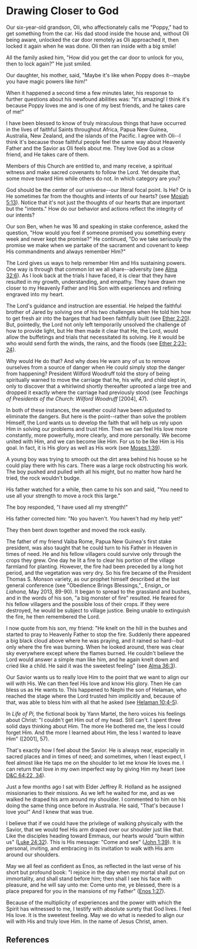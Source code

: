 # Drawing Closer to God

Our six-year-old grandson, Oli, who affectionately calls me "Poppy," had to
get something from the car. His dad stood inside the house and, without Oli
being aware, unlocked the car door remotely as Oli approached it, then locked
it again when he was done. Oli then ran inside with a big smile!

All the family asked him, "How did you get the car door to unlock for you,
then to lock again?" He just smiled.

Our daughter, his mother, said, "Maybe it's like when Poppy does it--maybe you
have magic powers like him!"

When it happened a second time a few minutes later, his response to further
questions about his newfound abilities was: "It's amazing! I think it's
because Poppy loves me and is one of my best friends, and he takes care of
me!"

I have been blessed to know of truly miraculous things that have occurred in
the lives of faithful Saints throughout Africa, Papua New Guinea, Australia,
New Zealand, and the islands of the Pacific. I agree with Oli--I think it's
because those faithful people feel the same way about Heavenly Father and the
Savior as Oli feels about me. They love God as a close friend, and He takes
care of them.

Members of this Church are entitled to, and many receive, a spiritual witness
and make sacred covenants to follow the Lord. Yet despite that, some move
toward Him while others do not. In which category are you?

God should be the center of our universe--our literal focal point. Is He? Or
is He sometimes far from the thoughts and intents of our hearts? (see [Mosiah
5:13](/scriptures/bofm/mosiah/5.13?lang=eng#12)). Notice that it's not just
the thoughts of our hearts that are important but the "intents." How do our
behavior and actions reflect the integrity of our intents?

Our son Ben, when he was 16 and speaking in stake conference, asked the
question, "How would you feel if someone promised you something every week and
never kept the promise?" He continued, "Do we take seriously the promise we
make when we partake of the sacrament and covenant to keep His commandments
and always remember Him?"

The Lord gives us ways to help remember Him and His sustaining powers. One way
is through that common lot we all share--adversity (see [Alma
32:6](/scriptures/bofm/alma/32.6?lang=eng#5)). As I look back at the trials I
have faced, it is clear that they have resulted in my growth, understanding,
and empathy. They have drawn me closer to my Heavenly Father and His Son with
experiences and refining engraved into my heart.

The Lord's guidance and instruction are essential. He helped the faithful
brother of Jared by solving one of his two challenges when He told him how to
get fresh air into the barges that had been faithfully built (see [Ether
2:20](/scriptures/bofm/ether/2.20?lang=eng#19)). But, pointedly, the Lord not
only left temporarily unsolved the challenge of how to provide light, but He
then made it clear that He, the Lord, would allow the buffetings and trials
that necessitated its solving. He it would be who would send forth the winds,
the rains, and the floods (see [Ether
2:23-24](/scriptures/bofm/ether/2.23-24?lang=eng#22)).

Why would He do that? And why does He warn any of us to remove ourselves from
a source of danger when He could simply stop the danger from happening?
President Wilford Woodruff told the story of being spiritually warned to move
the carriage that he, his wife, and child slept in, only to discover that a
whirlwind shortly thereafter uprooted a large tree and dropped it exactly
where the carriage had previously stood (see _Teachings of Presidents of the
Church: Wilford Woodruff_ [2004], 47).

In both of these instances, the weather could have been adjusted to eliminate
the dangers. But here is the point--rather than solve the problem Himself, the
Lord wants us to develop the faith that will help us rely upon Him in solving
our problems and trust Him. Then we can feel His love more constantly, more
powerfully, more clearly, and more personally. We become united with Him, and
we can become like Him. For us to be like Him is His goal. In fact, it is His
glory as well as His work (see [Moses
1:39](/scriptures/pgp/moses/1.39?lang=eng#38)).

A young boy was trying to smooth out the dirt area behind his house so he
could play there with his cars. There was a large rock obstructing his work.
The boy pushed and pulled with all his might, but no matter how hard he tried,
the rock wouldn't budge.

His father watched for a while, then came to his son and said, "You need to
use all your strength to move a rock this large."

The boy responded, "I have used all my strength!"

His father corrected him: "No you haven't. You haven't had my help yet!"

They then bent down together and moved the rock easily.

The father of my friend Vaiba Rome, Papua New Guinea's first stake president,
was also taught that he could turn to his Father in Heaven in times of need.
He and his fellow villagers could survive only through the crops they grew.
One day he lit a fire to clear his portion of the village farmland for
planting. However, the fire had been preceded by a long hot period, and the
vegetation was very dry. So his fire became of the President Thomas S. Monson
variety, as our prophet himself described at the last general conference (see
"Obedience Brings Blessings,"_ Ensign_ or _Liahona,_ May 2013, 89-90). It
began to spread to the grassland and bushes, and in the words of his son, "a
big monster of fire" resulted. He feared for his fellow villagers and the
possible loss of their crops. If they were destroyed, he would be subject to
village justice. Being unable to extinguish the fire, he then remembered the
Lord.

I now quote from his son, my friend: "He knelt on the hill in the bushes and
started to pray to Heavenly Father to stop the fire. Suddenly there appeared a
big black cloud above where he was praying, and it rained so hard--but only
where the fire was burning. When he looked around, there was clear sky
everywhere except where the flames burned. He couldn't believe the Lord would
answer a simple man like him, and he again knelt down and cried like a child.
He said it was the sweetest feeling" (see [Alma
36:3](/scriptures/bofm/alma/36.3?lang=eng#2)).

Our Savior wants us to really love Him to the point that we want to align our
will with His. We can then feel His love and know His glory. Then He can bless
us as He wants to. This happened to Nephi the son of Helaman, who reached the
stage where the Lord trusted him implicitly and, because of that, was able to
bless him with all that he asked (see [Helaman
10:4-5](/scriptures/bofm/hel/10.4-5?lang=eng#3)).

In _Life of Pi,_ the fictional book by Yann Martel, the hero voices his
feelings about Christ: "I couldn't get Him out of my head. Still can't. I
spent three solid days thinking about Him. The more He bothered me, the less I
could forget Him. And the more I learned about Him, the less I wanted to leave
Him" ([2001], 57).

That's exactly how I feel about the Savior. He is always near, especially in
sacred places and in times of need; and sometimes, when I least expect, I feel
almost like He taps me on the shoulder to let me know He loves me. I can
return that love in my own imperfect way by giving Him my heart (see [D&amp;C
64:22, 34](/scriptures/dc-testament/dc/64.22,34?lang=eng#21)).

Just a few months ago I sat with Elder Jeffrey R. Holland as he assigned
missionaries to their missions. As we left he waited for me, and as we walked
he draped his arm around my shoulder. I commented to him on his doing the same
thing once before in Australia. He said, "That's because I love you!" And I
knew that was true.

I believe that if we could have the privilege of walking physically with the
Savior, that we would feel His arm draped over our shoulder just like that.
Like the disciples heading toward Emmaus, our hearts would "burn within us"
([Luke 24:32](/scriptures/nt/luke/24.32?lang=eng#31)). This is His message:
"Come and see" ([John 1:39](/scriptures/nt/john/1.39?lang=eng#38)). It is
personal, inviting, and embracing in its invitation to walk with His arm
around our shoulders.

May we all feel as confident as Enos, as reflected in the last verse of his
short but profound book: "I rejoice in the day when my mortal shall put on
immortality, and shall stand before him; then shall I see his face with
pleasure, and he will say unto me: Come unto me, ye blessed, there is a place
prepared for you in the mansions of my Father" ([Enos
1:27](/scriptures/bofm/enos/1.27?lang=eng#26)).

Because of the multiplicity of experiences and the power with which the Spirit
has witnessed to me, I testify with absolute surety that God lives. I feel His
love. It is the sweetest feeling. May we do what is needed to align our will
with His and truly love Him. In the name of Jesus Christ, amen.

## References

